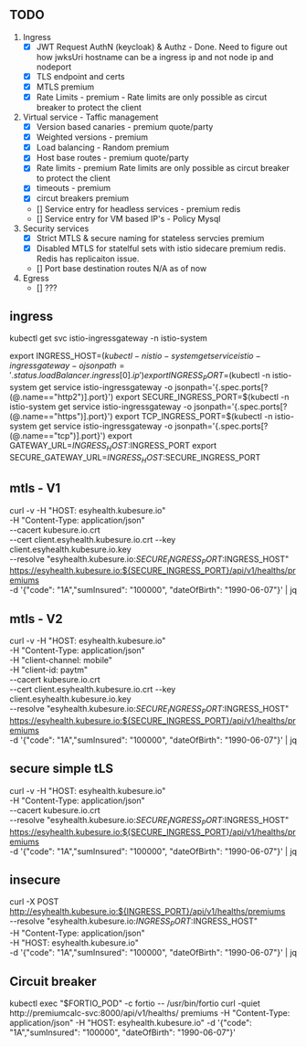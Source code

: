 ## TODO

1. Ingress
   - [X] JWT Request AuthN (keycloak) & Authz  - Done. Need to figure out how jwksUri hostname can be a ingress ip and not node ip and nodeport  
   - [X] TLS endpoint and certs
   - [X] MTLS premium 
   - [X] Rate Limits - premium - Rate limits are only possible as circut breaker to protect the client
2. Virtual service - Taffic management 
   - [X] Version based canaries - premium quote/party 
   - [X] Weighted versions - premium
   - [X] Load balancing - Random premium 
   - [X] Host base routes - premium quote/party  
   - [X] Rate limits - premium Rate limits are only possible as circut breaker to protect the client
   - [X] timeouts - premium
   - [X] circut breakers premium
   - [] Service entry for headless services - premium redis
   - [] Service entry for VM based IP's - Policy Mysql
3. Security services
   - [X] Strict MTLS & secure naming for stateless servcies premium 
   - [X] Disabled MTLS for statelful sets with istio sidecare premium redis. Redis has replicaiton issue. 
   - [] Port base destination routes N/A as of now  
4. Egress
   - [] ???         

## ingress

kubectl get svc istio-ingressgateway -n istio-system

export INGRESS_HOST=$(kubectl -n istio-system get service istio-ingressgateway -o jsonpath='{.status.loadBalancer.ingress[0].ip}')
export INGRESS_PORT=$(kubectl -n istio-system get service istio-ingressgateway -o jsonpath='{.spec.ports[?(@.name=="http2")].port}')
export SECURE_INGRESS_PORT=$(kubectl -n istio-system get service istio-ingressgateway -o jsonpath='{.spec.ports[?(@.name=="https")].port}')
export TCP_INGRESS_PORT=$(kubectl -n istio-system get service istio-ingressgateway -o jsonpath='{.spec.ports[?(@.name=="tcp")].port}')
export GATEWAY_URL=$INGRESS_HOST:$INGRESS_PORT
export SECURE_GATEWAY_URL=$INGRESS_HOST:$SECURE_INGRESS_PORT


## mtls - V1

curl -v -H "HOST: esyhealth.kubesure.io" \
-H "Content-Type: application/json" \
--cacert kubesure.io.crt \
--cert client.esyhealth.kubesure.io.crt --key client.esyhealth.kubesure.io.key \
--resolve "esyhealth.kubesure.io:$SECURE_INGRESS_PORT:$INGRESS_HOST" \
https://esyhealth.kubesure.io:${SECURE_INGRESS_PORT}/api/v1/healths/premiums \
-d '{"code": "1A","sumInsured": "100000", "dateOfBirth": "1990-06-07"}' | jq

## mtls - V2

curl -v -H "HOST: esyhealth.kubesure.io" \
-H "Content-Type: application/json" \
-H "client-channel: mobile" \
-H "client-id: paytm" \
--cacert kubesure.io.crt \
--cert client.esyhealth.kubesure.io.crt --key client.esyhealth.kubesure.io.key \
--resolve "esyhealth.kubesure.io:$SECURE_INGRESS_PORT:$INGRESS_HOST" \
https://esyhealth.kubesure.io:${SECURE_INGRESS_PORT}/api/v1/healths/premiums \
-d '{"code": "1A","sumInsured": "100000", "dateOfBirth": "1990-06-07"}' | jq

## secure simple tLS

curl -v -H "HOST: esyhealth.kubesure.io" \
-H "Content-Type: application/json" \
--cacert kubesure.io.crt \
--resolve "esyhealth.kubesure.io:$SECURE_INGRESS_PORT:$INGRESS_HOST" \
https://esyhealth.kubesure.io:${SECURE_INGRESS_PORT}/api/v1/healths/premiums \
-d '{"code": "1A","sumInsured": "100000", "dateOfBirth": "1990-06-07"}' | jq

## insecure

curl -X POST http://esyhealth.kubesure.io:${INGRESS_PORT}/api/v1/healths/premiums \
--resolve "esyhealth.kubesure.io:$INGRESS_PORT:$INGRESS_HOST" \
-H "Content-Type: application/json" \
-H "HOST: esyhealth.kubesure.io" \
-d '{"code": "1A","sumInsured": "100000", "dateOfBirth": "1990-06-07"}' | jq

## Circuit breaker

kubectl exec "$FORTIO_POD" -c fortio -- /usr/bin/fortio curl -quiet http://premiumcalc-svc:8000/api/v1/healths/ premiums -H "Content-Type: application/json" -H "HOST: esyhealth.kubesure.io" -d '{"code": "1A","sumInsured": "100000", "dateOfBirth": "1990-06-07"}'